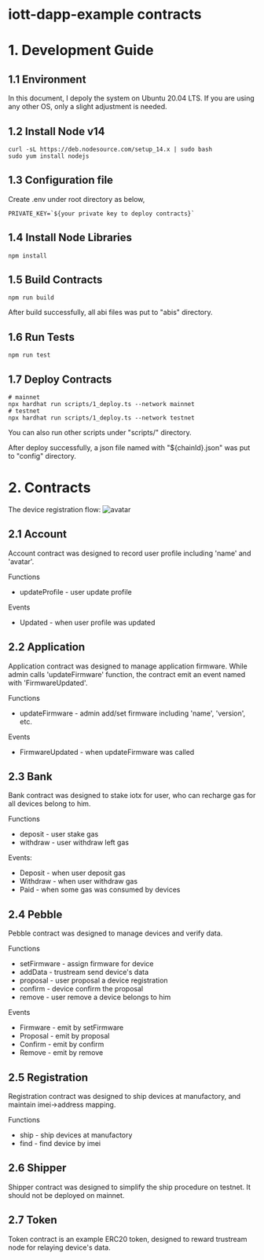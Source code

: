 # iott-dapp-example contracts

# 1. Development Guide

## 1.1 Environment

In this document, I depoly the system on Ubuntu 20.04 LTS. If you are using any other OS, only a slight adjustment is needed.

## 1.2 Install Node v14
```
curl -sL https://deb.nodesource.com/setup_14.x | sudo bash
sudo yum install nodejs
```

## 1.3 Configuration file
Create .env under root directory as below,
```
PRIVATE_KEY=`${your private key to deploy contracts}`
```

## 1.4 Install Node Libraries
```
npm install
```

## 1.5 Build Contracts
```
npm run build
```
After build successfully, all abi files was put to "abis" directory.

## 1.6 Run Tests
```
npm run test
```

## 1.7 Deploy Contracts
```
# mainnet
npx hardhat run scripts/1_deploy.ts --network mainnet
# testnet
npx hardhat run scripts/1_deploy.ts --network testnet
```
You can also run other scripts under "scripts/" directory.

After deploy successfully, a json file named with "${chainId}.json" was put to "config" directory.

# 2. Contracts

The device registration flow:
![avatar](https://github.com/iotexproject/iott-dapp-example/raw/main/doc/registration.png)

## 2.1 Account

Account contract was designed to record user profile including 'name' and 'avatar'.

Functions
* updateProfile - user update profile

Events
* Updated - when user profile was updated

## 2.2 Application

Application contract was designed to manage application firmware.
While admin calls 'updateFirmware' function, the contract emit an event named with 'FirmwareUpdated'.

Functions
* updateFirmware - admin add/set firmware including 'name', 'version', etc.

Events
* FirmwareUpdated - when updateFirmware was called

## 2.3 Bank

Bank contract was designed to stake iotx for user, who can recharge gas for all devices belong to him.

Functions
* deposit - user stake gas
* withdraw - user withdraw left gas

Events:
* Deposit - when user deposit gas
* Withdraw - when user withdraw gas
* Paid - when some gas was consumed by devices

## 2.4 Pebble

Pebble contract was designed to manage devices and verify data.

Functions
* setFirmware - assign firmware for device
* addData - trustream send device's data
* proposal - user proposal a device registration
* confirm - device confirm the proposal
* remove - user remove a device belongs to him

Events
* Firmware - emit by setFirmware
* Proposal - emit by proposal
* Confirm - emit by confirm
* Remove - emit by remove

## 2.5 Registration

Registration contract was designed to ship devices at manufactory, and maintain imei->address mapping.

Functions
* ship - ship devices at manufactory
* find - find device by imei

## 2.6 Shipper

Shipper contract was designed to simplify the ship procedure on testnet.
It should not be deployed on mainnet.

## 2.7 Token

Token contract is an example ERC20 token, designed to reward trustream node for relaying device's data.
